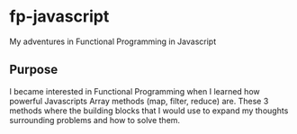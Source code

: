 # fp-javascript
My adventures in Functional Programming in Javascript

## Purpose
I became interested in Functional Programming when I learned how powerful Javascripts Array methods (map, filter, reduce) are. These 3 methods where the building blocks that I would use to expand my thoughts surrounding problems and how to solve them.

